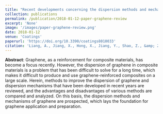 ```yaml
---
title: "Recent developments concerning the dispersion methods and mechanisms of graphene"
collection: publications
permalink: /publication/2018-01-12-paper-graphene-review
excerpt: 'None'
image: '/images/paper-graphene-review.png'
date: 2018-01-12
venue: 'Coatings'
paperurl: 'https://doi.org/10.3390/coatings8010033'
citation: 'Liang, A., Jiang, X., Hong, X., Jiang, Y., Shao, Z., &amp; Zhu, D. (2018). &quot;Recent developments concerning the dispersion methods and mechanisms of graphene.&quot; <i>Coatings</i>, 8(1), 33.'
---
```

<p>
<b>Abstract</b>: Graphene, as a reinforcement for composite materials, has become a focus recently. However, the dispersion of graphene in composite materials is a problem that has been difficult to solve for a long time, which makes it difficult to produce and use graphene-reinforced composites on a large scale. Herein, methods to improve the dispersion of graphene and dispersion mechanisms that have been developed in recent years are reviewed, and the advantages and disadvantages of various methods are compared and analyzed. On this basis, the dispersion methods and mechanisms of graphene are prospected, which lays the foundation for graphene application and preparation.
</p>
